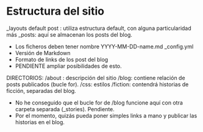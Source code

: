 # Estructura del sitio
_layouts
  default
  post : utiliza estructura default, con alguna particularidad más
_posts: aquí se almacenan los posts del blog. 
  - Los ficheros deben tener nombre YYYY-MM-DD-name.md
 _config.yml
  - Versión de Markdown
  - Formato de links de los post del blog
  - PENDIENTE ampliar posibilidades de esto.
 
DIRECTORIOS:
/about : descripción del sitio
/blog: contiene relación de posts publicados (bucle for).
/css: estilos
/fiction: contendrá historias de ficción, separadas del blog. 
  - No he conseguido que el bucle for de /blog funcione aquí con otra carpeta
  separada (_stories). Pendiente.
  - Por el momento, quizás pueda poner simples links a mano y publicar las historias en el blog.
